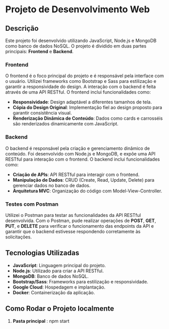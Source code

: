 # Projeto de Desenvolvimento Web

## Descrição

Este projeto foi desenvolvido utilizando JavaScript, Node.js e MongoDB como banco de dados NoSQL. O projeto é dividido em duas partes principais: **Frontend** e **Backend**.

### Frontend

O frontend é o foco principal do projeto e é responsável pela interface com o usuário. Utilizei frameworks como Bootstrap e Sass para estilização e garantir a responsividade do design. A interação com o backend é feita através de uma API RESTful. O frontend inclui funcionalidades como:

- **Responsividade**: Design adaptável a diferentes tamanhos de tela.
- **Cópia do Design Original**: Implementação fiel ao design proposto para garantir consistência visual.
- **Renderização Dinâmica de Conteúdo**: Dados como cards e carrosséis são renderizados dinamicamente com JavaScript.

### Backend

O backend é responsável pela criação e gerenciamento dinâmico de conteúdo. Foi desenvolvido com Node.js e MongoDB, e expõe uma API RESTful para interação com o frontend. O backend inclui funcionalidades como:

- **Criação de APIs**: API RESTful para interagir com o frontend.
- **Manipulação de Dados**: CRUD (Create, Read, Update, Delete) para gerenciar dados no banco de dados.
- **Arquitetura MVC**: Organização do código com Model-View-Controller.

### Testes com Postman

Utilizei o Postman para testar as funcionalidades da API RESTful desenvolvida. Com o Postman, pude realizar operações de **POST**, **GET**, **PUT**, e **DELETE** para verificar o funcionamento das endpoints da API e garantir que o backend estivesse respondendo corretamente às solicitações. 

## Tecnologias Utilizadas

- **JavaScript**: Linguagem principal do projeto.
- **Node.js**: Utilizado para criar a API RESTful.
- **MongoDB**: Banco de dados NoSQL.
- **Bootstrap/Sass**: Frameworks para estilização e responsividade.
- **Google Cloud**: Hospedagem e implantação.
- **Docker**: Containerização da aplicação.

## Como Rodar o Projeto localmente

1. **Pasta principal** :
   npm start



